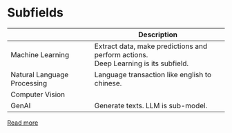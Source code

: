 # Subfields

|                             | Description                                                                             |
|-----------------------------|-----------------------------------------------------------------------------------------|
| Machine Learning            | Extract data, make predictions and perform actions.<br/> Deep Learning is its subfield. |
| Natural Language Processing | Language transaction like english to chinese.                                           |
| Computer Vision             |                                                                                         |
| GenAI                       | Generate texts. LLM is sub-model.                                                       |

[Read more](https://www.youtube.com/watch?v=2p5OHDxR2l8)
